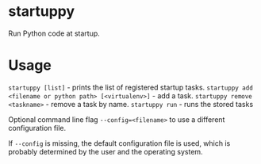 # startuppy

Run Python code at startup.

# Usage

`startuppy [list]` - prints the list of registered startup tasks.
`startuppy add <filename or python path> [<virtualenv>]` - add a task.
`startuppy remove <taskname>` - remove a task by name.
`startuppy run` - runs the stored tasks

Optional command line flag `--config=<filename>` to use a different
configuration file.

If `--config` is missing, the default configuration file is used, which is
probably determined by the user and the operating system.
